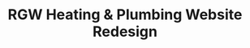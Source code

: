 ---
#preview
title: RGW Heating & Plumbing Website Redesign
image: /img/portfolio/rgw-heating.jpg
category: Website Design

#full details
details:
    - label: "Client:"
      value: "RGW Heating & Plumbing"

    - label: "Date:"
      value: "January 2025"

    - label: "$category"

description:
    enabled: 1
    content: "
        <p>A complete redesign of RGW Heating & Plumbing’s website, focusing on user-friendly navigation, modern design, and improved lead generation.</p>
    "

gallery: 
    enabled: 1
    items:
        - image: /img/portfolio/1.jpg
          alt: "New homepage design"

        - image: /img/portfolio/2.jpg
          alt: "Service page layout"

        - image: /img/portfolio/3.jpg
          alt: "Mobile responsive design"

description2:
    enabled: 1
    heading: "Redesigning for Impact"
    content: "
        <p>The new website design streamlined the user journey and boosted conversions through clear calls-to-action and responsive design.</p>
    "
    button:
        label: View Project
        link: "#"
        target: "_blank"

gallery2: 
    enabled: 1
    items:
        - image: /img/portfolio/4.jpg
          alt: "SEO-optimized content"

        - image: /img/portfolio/5.jpg
          alt: "Custom contact form"

        - image: /img/portfolio/6.jpg
          alt: "Analytics dashboard"
---
